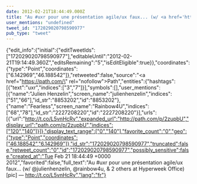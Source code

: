 ```yaml
---
date: 2012-02-21T18:44:49.000Z
title: "Au #uxr pour une présentation agile/ux faux... (w/ <a href='http://twitter.com/julienhenzelin'>@julienhenzelin</a>, <a href='http://twitter.com/rainbow4u'>@rainbow4u</a>, & 2 others at Hyperweek Office) [pic] — http://t.co/L5vnHcRy″"
user_mentions: "undefined"
tweet_id: "172029020798590977"
pub_type: "tweet"
---
```

{"edit_info":{"initial":{"editTweetIds":["172029020798590977"],"editableUntil":"2012-02-21T19:14:49.360Z","editsRemaining":"5","isEditEligible":true}},"coordinates":{"type":"Point","coordinates":["6.142969","46.188542"]},"retweeted":false,"source":"<a href=\"https://path.com/\" rel=\"nofollow\">Path</a>","entities":{"hashtags":[{"text":"uxr","indices":["3","7"]}],"symbols":[],"user_mentions":[{"name":"Julien Henzelin","screen_name":"julienhenzelin","indices":["51","66"],"id_str":"8853202","id":"8853202"},{"name":"Fearless","screen_name":"Rainbow4U","indices":["68","78"],"id_str":"2227208220","id":"2227208220"}],"urls":[{"url":"http://t.co/L5vnHcRy","expanded_url":"http://path.com/p/2zupbU","display_url":"path.com/p/2zupbU","indices":["120","140"]}]},"display_text_range":["0","140"],"favorite_count":"0","geo":{"type":"Point","coordinates":["46.188542","6.142969"]},"id_str":"172029020798590977","truncated":false,"retweet_count":"0","id":"172029020798590977","possibly_sensitive":false,"created_at":"Tue Feb 21 18:44:49 +0000 2012","favorited":false,"full_text":"Au #uxr pour une présentation agile/ux faux... (w/ @julienhenzelin, @rainbow4u, & 2 others at Hyperweek Office) [pic] — http://t.co/L5vnHcRy","lang":"fr"}
